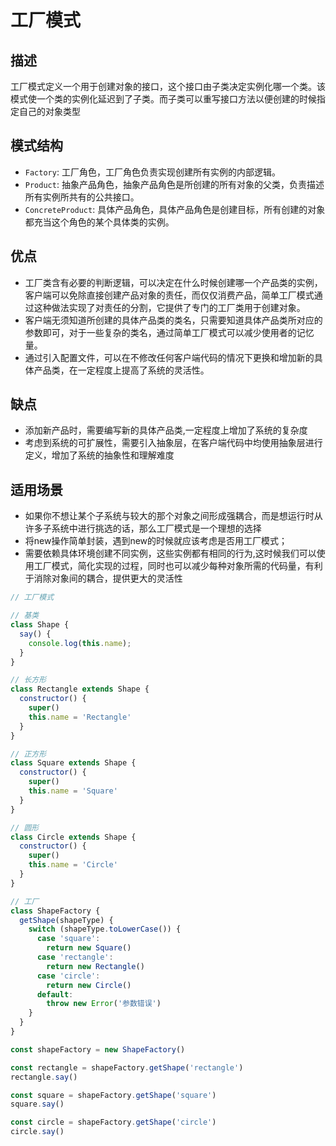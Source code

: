 # 工厂模式

## 描述

工厂模式定义一个用于创建对象的接口，这个接口由子类决定实例化哪一个类。该模式使一个类的实例化延迟到了子类。而子类可以重写接口方法以便创建的时候指定自己的对象类型

## 模式结构

- `Factory`: 工厂角色，工厂角色负责实现创建所有实例的内部逻辑。
- `Product`: 抽象产品角色，抽象产品角色是所创建的所有对象的父类，负责描述所有实例所共有的公共接口。
- `ConcreteProduct`: 具体产品角色，具体产品角色是创建目标，所有创建的对象都充当这个角色的某个具体类的实例。

## 优点

- 工厂类含有必要的判断逻辑，可以决定在什么时候创建哪一个产品类的实例，客户端可以免除直接创建产品对象的责任，而仅仅消费产品，简单工厂模式通过这种做法实现了对责任的分割，它提供了专门的工厂类用于创建对象。
- 客户端无须知道所创建的具体产品类的类名，只需要知道具体产品类所对应的参数即可，对于一些复杂的类名，通过简单工厂模式可以减少使用者的记忆量。
- 通过引入配置文件，可以在不修改任何客户端代码的情况下更换和增加新的具体产品类，在一定程度上提高了系统的灵活性。

## 缺点

- 添加新产品时，需要编写新的具体产品类,一定程度上增加了系统的复杂度
- 考虑到系统的可扩展性，需要引入抽象层，在客户端代码中均使用抽象层进行定义，增加了系统的抽象性和理解难度

## 适用场景

- 如果你不想让某个子系统与较大的那个对象之间形成强耦合，而是想运行时从许多子系统中进行挑选的话，那么工厂模式是一个理想的选择
- 将new操作简单封装，遇到new的时候就应该考虑是否用工厂模式；
- 需要依赖具体环境创建不同实例，这些实例都有相同的行为,这时候我们可以使用工厂模式，简化实现的过程，同时也可以减少每种对象所需的代码量，有利于消除对象间的耦合，提供更大的灵活性

```js
// 工厂模式

// 基类
class Shape {
  say() {
    console.log(this.name);
  }
}

// 长方形
class Rectangle extends Shape {
  constructor() {
    super()
    this.name = 'Rectangle'
  }
}

// 正方形
class Square extends Shape {
  constructor() {
    super()
    this.name = 'Square'
  }
}

// 圆形
class Circle extends Shape {
  constructor() {
    super()
    this.name = 'Circle'
  }
}

// 工厂
class ShapeFactory {
  getShape(shapeType) {
    switch (shapeType.toLowerCase()) {
      case 'square':
        return new Square()
      case 'rectangle':
        return new Rectangle()
      case 'circle':
        return new Circle()
      default:
        throw new Error('参数错误')
    }
  }
}

const shapeFactory = new ShapeFactory()

const rectangle = shapeFactory.getShape('rectangle')
rectangle.say()

const square = shapeFactory.getShape('square')
square.say()

const circle = shapeFactory.getShape('circle')
circle.say()
```
